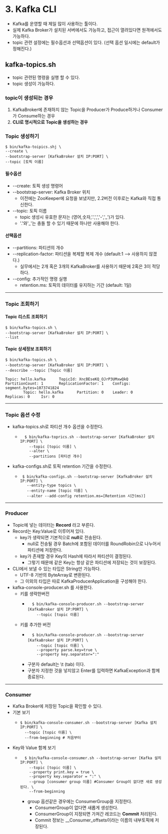 # 3. Kafka CLI
- Kafka를 운영할 때 제일 많이 사용하는 툴이다.
- 실제 Kafka Broker가 설치된 서버에서도 가능하고, 접근이 열려있다면 원격에서도 가능하다.
- topic 관련 설정에는 필수옵션과 선택옵션이 있다. (선택 옵션 일시에는 default가 정해진다.)

## kafka-topics.sh
- topic 관련된 명령을 실행 할 수 있다.
- topic 생성이 가능하다.

### topic이 생성되는 경우
1. KafkaBroker에 존재하지 않는 Topic을 Producer가 Produce하거나 Consumer가 Consume하는 경우
2. **CLI로 명시적으로 Topic을 생성하는 경우**

### Topic 생성하기
```shell
$ bin/kafka-toipics.shj \
--create \
--bootstrap-server [KafkaBroker 설치 IP:PORT] \
--topic [토픽 이름] 
```

#### 필수옵션
- --create: 토픽 생성 명령어
- --bootstrap-server: Kafka Broker 위치
  - 이전에는 ZooKeeper에 요청을 보냈지만, 2.2버전 이후로는 Kafka와 직접 통신한다.
- --topic: 토픽 이름
  - topic 생성시 유효한 문자는 (영어,숫자,'.',',','-','_')가 있다.
  - '.'와'_'는 충돌 할 수 있기 때문에 하나만 사용해야 한다.

#### 선택옵션
- --partitions: 파티션의 개수
- --replication-factor: 파티션을 복제할 복제 개수 (default:1 --> 사용하지 않겠다.)
  - 실무에서는 2개 혹은 3개의 KafkaBroker를 사용하기 때문에 2혹은 3이 적당하다.
- --config: 추가적인 명령 실행
  - retention.ms: 토픽의 데이터를 유지하는 기간 (default: 1일)

***
### Topic 조회하기

#### Topic 리스트 조회하기
```shell
$ bin/kafka-topics.sh \
--bootstrap-server [KafkaBroker 설치 IP:PORT] \
--list
```

#### Topic 상세정보 조회하기
```shell
$ bin/kafka-topics.sh \
--bootstrap-server [KafkaBroker 설치 IP:PORT] \
--describe --topic [Topic 이름]
```
```text
Topic: hello.kafka      TopicId: XncBEseKQ_OJrP3UMxwQkQ PartitionCount: 1       ReplicationFactor: 1    Configs: segment.bytes=1073741824
        Topic: hello.kafka      Partition: 0    Leader: 0       Replicas: 0     Isr: 0
```

***
### Topic 옵션 수정
- kafka-topics.sh로 파티션 개수 옵션을 수정한다.
  - ```shell
      $ bin/kafka-toprics.sh --bootstrap-server [KafkaBroker 설치 IP:PORT] \
        --topic [topic 이름] \
        --alter \
        --partitions [파티션 개수]
    ```
- kafka-configs.sh로 토픽 retention 기간을 수정한다.
  - ```shell
     $ bin/kafka-configs.sh --bootstrap-server [KafkaBroker 설치 IP:PORT] \
       --entity-type topics \
       --entity-name [topic 이름] \
       --alter --add-config retention.ms=[Retention 시간(ms)]
    ```
***
### Producer
- Topic에 넣는 데이터는 **Record** 라고 부른다.
- Record는 Key:Value로 이루어져 있다.
  - key가 생략되면 기본적으로 **null**로 전송된다.
    - null로 전송될 경우 Batch에 포함된 데이터를 RoundRobin으로 나누어서 파티션에 저장한다.
  - key가 존재할 경우 Key의 Hash에 따라서 파티션이 결정된다.
    - 그렇기 때문에 같은 Key는 항상 같은 파티션에 저장되는 것이 보장된다.
- CLI에서 보낼 수 있는 타입은 String만 가능하다.
  - UTF-8 기반의 ByteArray로 변환된다.
  - 그 이외의 타입은 따로 KafkaProducerApplication을 구성해야 한다.
- kafka-console-producer.sh 를 사용한다.
  - 키를 생략한버전
    - ```shell
        $ bin/kafka-console-producer.sh --bootstrap-server [KafkaBroker 설치 IP:PORT] \
          --topic [topic 이름]
      ```
  - 키를 추가한 버전
    - ```shell
        $ bin/kafka-console-producer.sh --bootstrap-server [KafkaBroker 설치 IP:PORT] \
          --topic [topic 이름] \
          --property parse.key=true \
          --property key.separator=":"
      ```
    - 구분자 default는 \t (tab) 이다.
    - 구분자 지정한 것을 넣지않고 Enter를 입력하면 KafkaException과 함께 종료된다.

***

### Consumer
- Kafka Broker에 저장된 Topic을 확인할 수 있다.
- 기본 보기
  - ```shell
    $ bin/kafka-console-consumer.sh --bootstrap-server [Kafka 설치 IP:PORT] \
      --topic [topic 이름] \
      --from-beginning # 처음부터
- Key와 Value 함께 보기
  - ```shell
      $ bin/kafka-console-consumer.sh --bootstrap-server [Kafka 설치 IP:PORT] \
        --topic [topic 이름] \
        --property print.key = true \
        --property key.separator = ":" \
        --group [consumer group 이름] #Consumer Group이 없다면 새로 생성된다. \ 
        --from-beginning
    ```
    - group 옵션같은 경우에는 ConsumerGroup을 지정한다.
      - ConsumerGroup이 없다면 새롭게 생성한다.
      - ConsumerGroup이 지정되면 가져간 레코드는 **Commit** 처리된다.
      - Commit 정보는 __Consumer_offsets이라는 이름의 내부토픽에 저장된다.